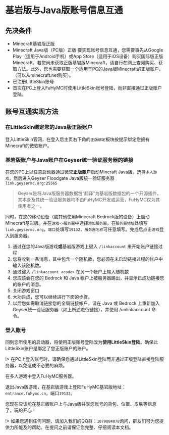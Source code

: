 # 基岩版与Java版账号信息互通

## 先决条件
- Minecraft基岩版正版
- Minecraft Java版（PC版）正版
要实现账号信息互通，您需要事先从Google Play（适用于Android手机）或App Store（适用于iOS设备）购买国际版正版Minecraft。若您尚未获取正版基岩版Minecraft，请自行在网上查阅购买、获取方法。此外，您也需要获取一个适用于PC的Java版Minecraft的正版账户。（可以从minecraft.net购买）。
- 已注册LittleSkin账号
- 首次在PC上登入FuHyMC时使用LittleSkin账号登陆，而非直接通过正版账户登陆。

## 账号互通实现方法
### 在LittleSkin绑定您的Java版正版账户
登入LittleSkin官网，在登入后主页右下角的`正版绑定`板块按提示绑定您拥有Minecraft的微软账户。

### 基岩版账户与Java账户在Geyser统一验证服务器的链接
在您的PC上以任意启动器通过微软**正版账户**启动Mincraft Java版。选择`多人游戏`，然后进入Geyser Floodgate Java版统一验证服务器`link.geysermc.org:25565`

> Geyser是将Java版服务器数据包“翻译”为基岩版数据包的一个开源插件，其本身及其统一验证服务器均不由FuHyMC开发或运营，FuHyMC仅为其使用者之一。

同时，在您的移动设备（或其他使用Minecraft Bedrock版的设备）上启动Minecraft基岩版。并在`游戏->服务器`中选择`添加服务器`，在`服务器地址`处填写`link.geysermc.org`，`端口`处填写`19132`，`服务器名称`可任意填写。完成后点击`游戏`登入到服务器。

1. 通过在您的Java版游戏**或**基岩版游戏上键入 `/linkaccount` 来开始账户链接过程
2. 您将收到一条消息，其中包含一个随机数，您必须在未启动链接过程的帐户中输入该随机数。
3. 通过键入 `/linkaccount <code>` 在另一个帐户上输入随机数
4. 您应该会在您的 Bedrock 和 Java 帐户上被服务器踢出，并显示已成功链接您的帐户的消息。
5. 关闭游戏窗口
6. 大功告成，您可以继续进行下面的步骤。
7. 以后您如需取消链接您的全局链接帐户，请在 Java 或 Bedrock 上重新加入Geyser统一验证服务器（如上所述进行链接），并使用 /unlinkaccount 命令。

### 登入账号

回到您所使用的启动器，将使用正版账号登陆改为**使用LittleSkin登陆**。确保此LittleSkin账户是绑定了您正版账户的账户。

!> 在PC上登入账号时，请确保您通过LittleSkin登陆而非通过正版登陆直接登陆服务器，以免造成不必要的麻烦。

在多人游戏中登入FuHyMC服务器。

退出Java版游戏，在基岩版游戏上登陆FuHyMC基岩版地址：`entrance.fuhymc.cn`，端口`19132`。

您现在应该能在基岩版账户上与Java版共享您账号的背包、位置、皮肤等信息了，玩的开心！

!> 如果您遇到任何问题，请加入我们的QQ群：`1079084078`询问，群友们可为您提供力所能及的帮助。在提问之前请保证您完整、仔细阅读本文档。